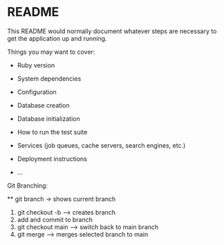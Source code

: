 # README

This README would normally document whatever steps are necessary to get the
application up and running.

Things you may want to cover:

* Ruby version

* System dependencies

* Configuration

* Database creation

* Database initialization

* How to run the test suite

* Services (job queues, cache servers, search engines, etc.)

* Deployment instructions

* ...


Git Branching:

** git branch    -> shows current branch

1. git checkout -b <branch name>   --> creates branch
2. add and commit to branch
3. git checkout main   --> switch back to main branch
4. git merge <branch to merge>    --> merges selected branch to main
